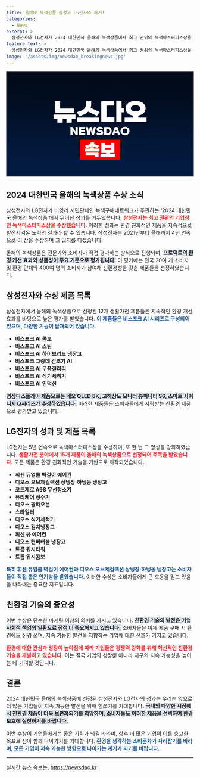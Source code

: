 ```yaml
---
title: 올해의 녹색상품 삼성과 LG전자의 쾌거!
categories:
  - News
excerpt: >
  삼성전자와 LG전자가 2024 대한민국 올해의 녹색상품에서 최고 권위의 녹색마스터피스상을 각각 수상! 친환경 혁신을 선도하는 이들 브랜드의 수상 제품들은 무엇일까요? 클릭해 자세히 알아보세요!
feature_text: >
  삼성전자와 LG전자가 2024 대한민국 올해의 녹색상품에서 최고 권위의 녹색마스터피스상을 각각 수상! 친환경 혁신을 선도하는 이들 브랜드의 수상 제품들은 무엇일까요? 클릭해 자세히 알아보세요!
image: '/assets/img/newsdao_breakingnews.jpg'
---
```


<p><img src="/assets/img/newsdao_breakingnews.jpg" alt="koreaapp 속보" /></p>

<h2 data-ke-size="size26">2024 대한민국 올해의 녹색상품 수상 소식</h2>

<p data-ke-size="size16">삼성전자와 LG전자가 비영리 시민단체인 녹색구매네트워크가 주관하는 ‘2024 대한민국 올해의 녹색상품’에서 뛰어난 성과를 거두었습니다. <b><span style="color: #ee2323;">삼성전자는 최고 권위의 기업상인 녹색마스터피스상을 수상했습니다.</span></b> 이러한 성과는 환경 친화적인 제품을 지속적으로 발전시켜온 노력의 결과라 할 수 있습니다. 삼성전자는 2021년부터 올해까지 4년 연속으로 이 상을 수상하며 그 입지를 다졌습니다. </p>

<p data-ke-size="size16">올해의 녹색상품은 전문가와 소비자가 직접 평가하는 방식으로 진행되며, <b><span style="background-color: #21538527;">프로덕트의 환경 개선 효과와 상품성이 주요 기준으로 평가됩니다.</span></b> 이 평가에는 전국 20여 개 소비자 및 환경 단체와 400여 명의 소비자가 참여해 친환경성을 갖춘 제품들을 선정하였습니다.</p>

<h2 data-ke-size="size26">삼성전자와 수상 제품 목록</h2>

<p data-ke-size="size16">삼성전자에서 올해의 녹색상품으로 선정된 12개 생활가전 제품들은 지속적인 환경 개선 효과를 바탕으로 높은 평가를 받았습니다. <b><span style="color: #1a5490;">이 제품들은 비스포크 AI 시리즈로 구성되어 있으며, 다양한 기능이 탑재되어 있습니다.</span></b></p>

<ul>
  <li><b>비스포크 AI 콤보</b></li>
  <li><b>비스포크 AI 스팀</b></li>
  <li><b>비스포크 AI 하이브리드 냉장고</b></li>
  <li><b>비스포크 그랑데 건조기 AI</b></li>
  <li><b>비스포크 AI 무풍갤러리</b></li>
  <li><b>비스포크 AI 식기세척기</b></li>
  <li><b>비스포크 AI 인덕션</b></li>
</ul>

<p data-ke-size="size16"><b><span style="background-color: #21538527;">영상디스플레이 제품으로는 네오 QLED 8K, 고해상도 모니터 뷰피니티 S6, 스마트 사이니지 Q시리즈가 수상하였습니다.</span></b> 이러한 제품들은 소비자들에게 사랑받는 친환경 제품으로 평가받고 있습니다.</p>

<h2 data-ke-size="size26">LG전자의 성과 및 제품 목록</h2>

<p data-ke-size="size16">LG전자는 5년 연속으로 녹색마스터피스상을 수상하며, 또 한 번 그 명성을 강화하였습니다. <b><span style="color: #ee2323;">생활가전 분야에서 15개 제품이 올해의 녹색상품으로 선정되어 주목을 받았습니다.</span></b> 모든 제품은 환경 친화적인 기술을 기반으로 제작되었습니다.</p>

<ul>
  <li><b>휘센 듀얼쿨 벽걸이 에어컨</b></li>
  <li><b>디오스 오브제컬렉션 상냉장·하냉동 냉장고</b></li>
  <li><b>코드제로 A9S 무선청소기</b></li>
  <li><b>퓨리케어 정수기</b></li>
  <li><b>디오스 광파오븐</b></li>
  <li><b>스타일러</b></li>
  <li><b>디오스 식기세척기</b></li>
  <li><b>디오스 김치냉장고</b></li>
  <li><b>휘센 뷰 에어컨</b></li>
  <li><b>디오스 컨버터블 냉장고</b></li>
  <li><b>트롬 워시타워</b></li>
  <li><b>트롬 워시콤보</b></li>
</ul>

<p data-ke-size="size16"><b><span style="color: #1a5490;">특히 휘센 듀얼쿨 벽걸이 에어컨과 디오스 오브제컬렉션 상냉장·하냉동 냉장고는 소비자들이 직접 뽑은 인기상을 받았습니다.</span></b> 이러한 수상은 소비자들에게 큰 호응을 얻고 있음을 나타내는 중요한 지표입니다.</p>

<h2 data-ke-size="size26">친환경 기술의 중요성</h2>

<p data-ke-size="size16">이번 수상은 단순한 마케팅 이상의 의미를 가지고 있습니다. <b><span style="background-color: #21538527;">친환경 기술의 발전은 기업 사회적 책임의 일환으로 점점 더 중요해지고 있습니다.</span></b> 소비자들은 이제 제품 구매 시 환경에도 신경 쓰며, 지속 가능한 발전을 지향하는 기업에 대한 선호가 커지고 있습니다. </p>

<p data-ke-size="size16"><b><span style="color: #ee2323;">환경에 대한 관심과 성장이 높아짐에 따라 기업들은 경쟁력 강화를 위해 혁신적인 친환경 기술을 개발하고 있습니다.</span></b> 이는 결국 기업의 성장뿐 아니라 지구의 지속 가능성을 높이는 데 기여할 것입니다.</p>

<h2 data-ke-size="size26">결론</h2>

<p data-ke-size="size16">2024 대한민국 올해의 녹색상품에 선정된 삼성전자와 LG전자의 성과는 우리는 앞으로 더 많은 기업들이 지속 가능한 발전을 위해 힘쓰기를 기대합니다. <b><span style="background-color: #21538527;">국내외 다양한 시장에서 친환경 제품이 더욱 보편화되기를 희망하며, 소비자들도 이러한 제품을 선택하여 환경 보호에 실천하기를 바랍니다.</span></b></p>

<p data-ke-size="size16">이번 수상이 기업들에게는 좋은 기회가 되길 바라며, 향후 더 많은 기업이 이를 숭고한 목표로 삼아 함께 나아가기를 기대합니다. <b><span style="color: #1a5490;">환경을 생각하는 소비문화가 자리잡기를 바라며, 모든 기업이 지속 가능한 방향으로 나아가는 계기가 되기를 바랍니다.</span></b></p> 

<hr style="border: 0.5px solid #ccc;">

<p data-ke-size="size16"></p>
실시간 뉴스 속보는, <a href="https://newsdao.kr" rel="dofollow">https://newsdao.kr</a>


